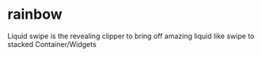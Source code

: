 # rainbow

Liquid swipe is the revealing clipper to bring off amazing liquid like swipe to stacked Container/Widgets 
